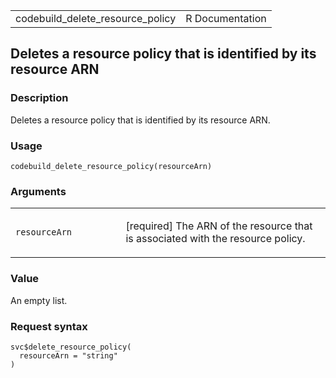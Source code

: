 <table style="width: 100%;">
<tbody>
<tr class="odd">
<td>codebuild_delete_resource_policy</td>
<td style="text-align: right;">R Documentation</td>
</tr>
</tbody>
</table>

## Deletes a resource policy that is identified by its resource ARN

### Description

Deletes a resource policy that is identified by its resource ARN.

### Usage

    codebuild_delete_resource_policy(resourceArn)

### Arguments

<table>
<colgroup>
<col style="width: 35%" />
<col style="width: 65%" />
</colgroup>
<tbody>
<tr class="odd">
<td><code
id="codebuild_delete_resource_policy_:_resourceArn">resourceArn</code></td>
<td><p>[required] The ARN of the resource that is associated with the
resource policy.</p></td>
</tr>
</tbody>
</table>

### Value

An empty list.

### Request syntax

    svc$delete_resource_policy(
      resourceArn = "string"
    )
